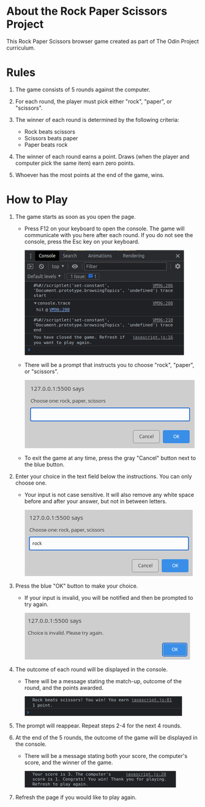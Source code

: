# About the Rock Paper Scissors Project
This Rock Paper Scissors browser game created as part of The Odin Project curriculum.

# Rules

1) The game consists of 5 rounds against the computer.

2) For each round, the player must pick either "rock", "paper", or "scissors".

3) The winner of each round is determined by the following criteria:

    - Rock beats scissors
    - Scissors beats paper
    - Paper beats rock

4) The winner of each round earns a point. Draws (when the player and computer pick the same item) earn zero points. 

5) Whoever has the most points at the end of the game, wins.

# How to Play

1) The game starts as soon as you open the page. 

    - Press F12 on your keyboard to open the console. The game will communicate with you here after each round. If you do not see the console, press the Esc key on your keyboard. 

        ![Screenshot of browser console](/images/README/rps-console-screenshot.png)
    
    - There will be a prompt that instructs you to choose "rock", "paper", or "scissors".

        ![Screenshot of Rock Paper Scissors browser prompt](/images/README/rps-prompt-screenshot.png)

    - To exit the game at any time, press the gray "Cancel" button next to the blue button.

2) Enter your choice in the text field below the instructions. You can only choose one.

    - Your input is not case sensitive. It will also remove any white space before and after your answer, but not in between letters.

        ![Screenshot of Rock Paper Scissors input example](/images/README/rps-input-screenshot.png)

3) Press the blue "OK" button to make your choice. 
    
    - If your input is invalid, you will be notified and then be prompted to try again. 

        ![Screenshot of Rock Paper Scissors invalid input notification](/images/README/rps-invalid-screenshot.png)

4) The outcome of each round will be displayed in the console.
    
    - There will be a message stating the match-up, outcome of the round, and the points awarded.

        ![Screenshot of round outcome example in the console](/images/README/rps-round-outcome-screenshot.png)

5) The prompt will reappear. Repeat steps 2-4 for the next 4 rounds. 

6) At the end of the 5 rounds, the outcome of the game will be displayed in the console.

    - There will be a message stating both your score, the computer's score, and the winner of the game.  

        ![Screenshot of game outcome example in the console](/images/README/rps-game-outcome-screenshot.png)

7) Refresh the page if you would like to play again.